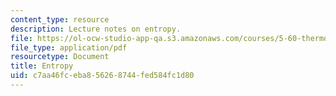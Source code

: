 ```yaml
---
content_type: resource
description: Lecture notes on entropy.
file: https://ol-ocw-studio-app-qa.s3.amazonaws.com/courses/5-60-thermodynamics-kinetics-spring-2008/c7aa46fceba856268744fed584fc1d80_lec_9.pdf
file_type: application/pdf
resourcetype: Document
title: Entropy
uid: c7aa46fc-eba8-5626-8744-fed584fc1d80
---
```

